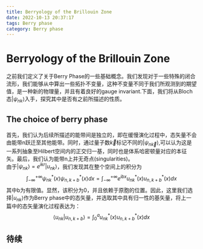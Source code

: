```yaml
---
title: Berryology of the Brillouin Zone
date: 2022-10-13 20:37:17
tags: Berry phase
category: Berry phase
---
```

# Berryology of the Brillouin Zone
之前我们定义了关于Berry Phase的一些基础概念。我们发现对于一些特殊的闭合流形，我们能够从中算出一些拓扑不变量，这种不变量不同于我们所观测到的期望值，是一种新的物理量，并且有着良好的gauge invariant.下面，我们将从Bloch态$|\psi_{nk}\rangle$入手，探究其中是否有之前所描述的性质。
## The choice of berry phase
首先，我们认为后续所描述的能带间是独立的，即在缓慢演化过程中，态矢量不会由能带n跃迁至其他能带。同时，通过量子数$\vec k$标记不同的$|\psi_{n\vec k}\rangle$,可以认为这是一系列抽象至Hilbert空间内的正交归一基，同时也是体系哈密顿量对应的本征矢。最后，我们认为能带n上并无奇点(singularities)。\
由于$|\psi_{nk}\rangle=e^{ikr}|u_{nk}\rangle$，我们发现其在整个空间上的积分为
$$\int_{-\infty}^{+\infty}\psi_{nk}^*(x)\psi_{n,k+b}^*(x)dx=\int_{-\infty}^{+\infty}e^{ibx}u_{nk}^*(x)u_{n,k+b}^*(x)dx$$
其中b为有限值。显然，该积分为0，并且依赖于原胞的位置。因此，这里我们选择$|u_{nk}\rangle$作为Berry phase中的态矢量，并选取其中具有归一性的基矢量，将上一篇中的态矢量演化过程表达为：
$$\langle u_{nk}|u_{n,k+b}\rangle=\int_{0}^a u_{nk}^*(x)u_{n,k+b}^*(x)dx$$

## 待续

